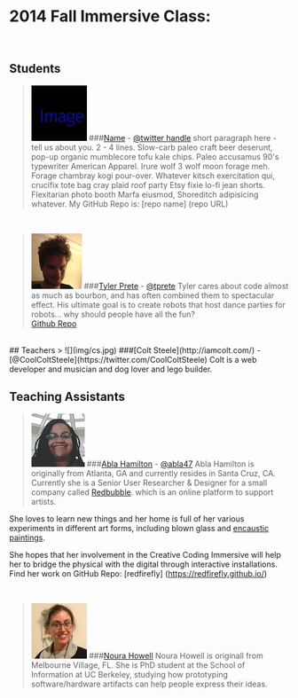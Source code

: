 # 2014 Fall Immersive Class:

<br>

## Students

> ![](img/image.jpg)
###[Name](http://yourURL.com) - [@twitter handle](https://twitter.com/twitterhandle)
short paragraph here - tell us about you. 2 - 4 lines.
Slow-carb paleo craft beer deserunt, pop-up organic mumblecore tofu kale chips. Paleo accusamus 90's typewriter American Apparel. Irure wolf 3 wolf moon forage meh. Forage chambray kogi pour-over.
Whatever kitsch exercitation qui, crucifix tote bag cray plaid roof party Etsy fixie lo-fi jean shorts.
Flexitarian photo booth Marfa eiusmod, Shoreditch adipisicing whatever.
My GitHub Repo is: [repo name] (repo URL)
<br>

> ![](img/tyler_thumbnail.png)
###[Tyler Prete](http://tylerprete.github.io) - [@tprete](https://twitter.com/tprete)
Tyler cares about code almost as much as bourbon, and has often combined them to spectacular effect.
His ultimate goal is to create robots that host dance parties for robots... why should people have all the fun?<br/>
[Github Repo](https://github.com/tylerprete)


<br>
## Teachers
> ![](img/cs.jpg)
###[Colt Steele](http://iamcolt.com/) - [@CoolColtSteele](https://twitter.com/CoolColtSteele)
Colt is a web developer and musician and dog lover and lego builder.

<br>

## Teaching Assistants
> ![](img/ah.jpg)
###[Abla Hamilton](http://about.me/abla) - [@abla47](https://twitter.com/abla47)
Abla Hamilton is originally from Atlanta, GA and currently resides in Santa Cruz, CA. Currently she is a Senior User Researcher & Designer for a small company called [Redbubble](http://www.redbubble.com). which is an online platform to support artists.
>
She loves to learn new things and her home is full of her various experiments in
different art forms, including blown glass and [encaustic paintings](http://youtu.be/vtK9AXYM9mQ).
>
She hopes that her involvement in the Creative Coding Immersive will help her to bridge the physical with the digital through interactive installations.
Find her work on GitHub Repo: [redfirefly] (https://redfirefly.github.io/)
<br>

<br>

> ![](img/nh.jpg)
###[Noura Howell](http://nourahowell.com)
Noura Howell is originall from Melbourne Village, FL. She is PhD student at the School of Information at UC Berkeley, studying how prototyping software/hardware artifacts can help people express their ideas.

<br>
